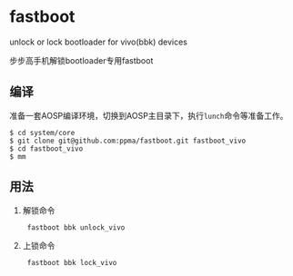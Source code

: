 # fastboot

unlock or lock bootloader for vivo(bbk) devices

步步高手机解锁bootloader专用fastboot

## 编译

准备一套AOSP编译环境，切换到AOSP主目录下，执行`lunch`命令等准备工作。

```
$ cd system/core
$ git clone git@github.com:ppma/fastboot.git fastboot_vivo
$ cd fastboot_vivo
$ mm
```

## 用法

1. 解锁命令

        fastboot bbk unlock_vivo

2. 上锁命令

        fastboot bbk lock_vivo
